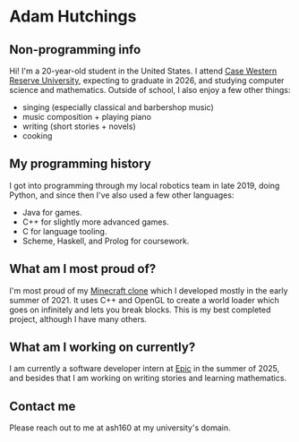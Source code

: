 # Adam Hutchings

## Non-programming info
Hi! I'm a 20-year-old student in the United States. I attend [Case Western Reserve University](https://case.edu), expecting to graduate in 2026, and studying computer science and mathematics. Outside of school, I also enjoy a few other things:
- singing (especially classical and barbershop music)
- music composition + playing piano
- writing (short stories + novels)
- cooking

## My programming history
I got into programming through my local robotics team in late 2019, doing Python, and since
then I've also used a few other languages:
- Java for games.
- C++ for slightly more advanced games.
- C for language tooling.
- Scheme, Haskell, and Prolog for coursework.

## What am I most proud of?
I'm most proud of my [Minecraft clone](https://github.com/adamhutchings/Minecraft3D) which
I developed mostly in the early summer of 2021. It uses C++ and OpenGL to create a world
loader which goes on infinitely and lets you break blocks. This is my best completed project,
although I have many others.

## What am I working on currently?
I am currently a software developer intern at [Epic](https://www.epic.com/) in the summer of 2025, and besides that
I am working on writing stories and learning mathematics.

## Contact me
Please reach out to me at ash160 at my university's domain.
